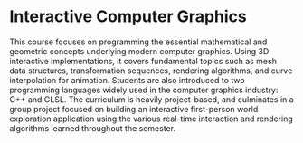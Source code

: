 # Interactive Computer Graphics

This course focuses on programming the essential mathematical and geometric concepts underlying modern computer graphics. Using 3D interactive implementations, it covers fundamental topics such as mesh data structures, transformation sequences, rendering algorithms, and curve interpolation for animation. Students are also introduced to two programming languages widely used in the computer graphics industry: C++ and GLSL. The curriculum is heavily project-based, and culminates in a group project focused on building an interactive first-person world exploration application using the various real-time interaction and rendering algorithms learned throughout the semester.
